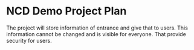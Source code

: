 # NCD Demo Project Plan

The project will store  information of entrance and give that to users. This information cannot be changed and is visible for everyone. That provide security for users.
